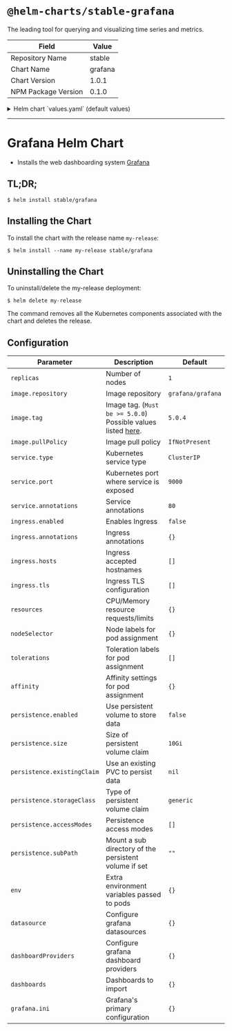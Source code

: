 # `@helm-charts/stable-grafana`

The leading tool for querying and visualizing time series and metrics.

| Field               | Value   |
| ------------------- | ------- |
| Repository Name     | stable  |
| Chart Name          | grafana |
| Chart Version       | 1.0.1   |
| NPM Package Version | 0.1.0   |

<details>

<summary>Helm chart `values.yaml` (default values)</summary>

```yaml
replicas: 1

image:
  repository: grafana/grafana
  tag: 5.0.4
  pullPolicy: IfNotPresent

downloadDashboardsImage:
  repository: appropriate/curl
  tag: latest
  pullPolicy: IfNotPresent
## Expose the grafana service to be accessed from outside the cluster (LoadBalancer service).
## or access it from within the cluster (ClusterIP service). Set the service type and the port to serve it.
## ref: http://kubernetes.io/docs/user-guide/services/
##
service:
  type: ClusterIP
  port: 80
  annotations: {}

ingress:
  enabled: false
  annotations:
    {}
    # kubernetes.io/ingress.class: nginx
    # kubernetes.io/tls-acme: "true"
  path: /
  hosts:
    - chart-example.local
  tls: []
  #  - secretName: chart-example-tls
  #    hosts:
  #      - chart-example.local

resources: {}
#  limits:
#    cpu: 100m
#    memory: 128Mi
#  requests:
#    cpu: 100m
#    memory: 128Mi

## Node labels for pod assignment
## ref: https://kubernetes.io/docs/user-guide/node-selection/
#
nodeSelector: {}

## Tolerations for pod assignment
## ref: https://kubernetes.io/docs/concepts/configuration/taint-and-toleration/
##
tolerations: []

## Affinity for pod assignment
## ref: https://kubernetes.io/docs/concepts/configuration/assign-pod-node/#affinity-and-anti-affinity
##
affinity: {}

## Enable persistence using Persistent Volume Claims
## ref: http://kubernetes.io/docs/user-guide/persistent-volumes/
##
persistence:
  enabled: false
  # storageClassName: default
  # accessModes:
  #   - ReadWriteOnce
  # size: 10Gi
  # annotations: {}
  # subPath: ""
  # existingClaim:

adminUser: admin
# adminPassword: strongpassword

## Extra environment variables that will be pass onto deployment pods
env: {}

# Pass the plugins you want installed as a comma separated list.
# plugins: "digrich-bubblechart-panel,grafana-clock-panel"
plugins: ''

## Configure grafana datasources
## ref: http://docs.grafana.org/administration/provisioning/#datasources
##
datasources: {}
#  datasources.yaml:
#    apiVersion: 1
#    datasources:
#    - name: Prometheus
#      type: prometheus
#      url: http://prometheus-prometheus-server
#      access: proxy
#      isDefault: true

## Configure grafana dashboard providers
## ref: http://docs.grafana.org/administration/provisioning/#dashboards
##
dashboardProviders: {}
#  dashboardproviders.yaml:
#    apiVersion: 1
#    providers:
#    - name: 'default'
#      orgId: 1
#      folder: ''
#      type: file
#      disableDeletion: false
#      editable: true
#      options:
#        path: /var/lib/grafana/dashboards

## Configure grafana dashboard to import
## NOTE: To use dashboards you must also enable/configure dashboardProviders
## ref: https://grafana.com/dashboards
##
dashboards: {}
#  some-dashboard:
#    json: |
#      $RAW_JSON
#  prometheus-stats:
#    gnetId: 2
#    revision: 2
#    datasource: Prometheus

## Grafana's primary configuration
## NOTE: values in map will be converted to ini format
## ref: http://docs.grafana.org/installation/configuration/
##
grafana.ini:
  paths:
    data: /var/lib/grafana/data
    logs: /var/log/grafana
    plugins: /var/lib/grafana/plugins
  analytics:
    check_for_updates: true
  log:
    mode: console
  grafana_net:
    url: https://grafana.net
```

</details>

---

# Grafana Helm Chart

- Installs the web dashboarding system [Grafana](http://grafana.org/)

## TL;DR;

```console
$ helm install stable/grafana
```

## Installing the Chart

To install the chart with the release name `my-release`:

```console
$ helm install --name my-release stable/grafana
```

## Uninstalling the Chart

To uninstall/delete the my-release deployment:

```console
$ helm delete my-release
```

The command removes all the Kubernetes components associated with the chart and deletes the release.

## Configuration

| Parameter                   | Description                                                                                                    | Default           |
| --------------------------- | -------------------------------------------------------------------------------------------------------------- | ----------------- |
| `replicas`                  | Number of nodes                                                                                                | `1`               |
| `image.repository`          | Image repository                                                                                               | `grafana/grafana` |
| `image.tag`                 | Image tag. (`Must be >= 5.0.0`) Possible values listed [here](https://hub.docker.com/r/grafana/grafana/tags/). | `5.0.4`           |
| `image.pullPolicy`          | Image pull policy                                                                                              | `IfNotPresent`    |
| `service.type`              | Kubernetes service type                                                                                        | `ClusterIP`       |
| `service.port`              | Kubernetes port where service is exposed                                                                       | `9000`            |
| `service.annotations`       | Service annotations                                                                                            | `80`              |
| `ingress.enabled`           | Enables Ingress                                                                                                | `false`           |
| `ingress.annotations`       | Ingress annotations                                                                                            | `{}`              |
| `ingress.hosts`             | Ingress accepted hostnames                                                                                     | `[]`              |
| `ingress.tls`               | Ingress TLS configuration                                                                                      | `[]`              |
| `resources`                 | CPU/Memory resource requests/limits                                                                            | `{}`              |
| `nodeSelector`              | Node labels for pod assignment                                                                                 | `{}`              |
| `tolerations`               | Toleration labels for pod assignment                                                                           | `[]`              |
| `affinity`                  | Affinity settings for pod assignment                                                                           | `{}`              |
| `persistence.enabled`       | Use persistent volume to store data                                                                            | `false`           |
| `persistence.size`          | Size of persistent volume claim                                                                                | `10Gi`            |
| `persistence.existingClaim` | Use an existing PVC to persist data                                                                            | `nil`             |
| `persistence.storageClass`  | Type of persistent volume claim                                                                                | `generic`         |
| `persistence.accessModes`   | Persistence access modes                                                                                       | `[]`              |
| `persistence.subPath`       | Mount a sub directory of the persistent volume if set                                                          | `""`              |
| `env`                       | Extra environment variables passed to pods                                                                     | `{}`              |
| `datasource`                | Configure grafana datasources                                                                                  | `{}`              |
| `dashboardProviders`        | Configure grafana dashboard providers                                                                          | `{}`              |
| `dashboards`                | Dashboards to import                                                                                           | `{}`              |
| `grafana.ini`               | Grafana's primary configuration                                                                                | `{}`              |
